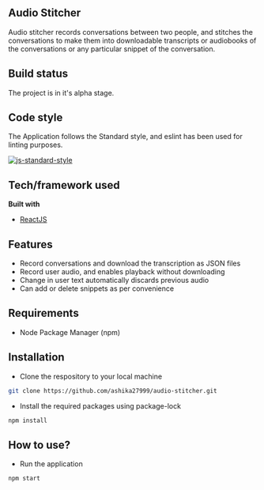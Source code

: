 ## Audio Stitcher
Audio stitcher records conversations between two people, and stitches the conversations to make them into downloadable transcripts or audiobooks of the conversations or any particular snippet of the conversation.

## Build status
The project is in it's alpha stage. 

## Code style
The Application follows the Standard style, and eslint has been used for linting purposes.

[![js-standard-style](https://img.shields.io/badge/code%20style-standard-brightgreen.svg?style=flat)](https://github.com/feross/standard)

## Tech/framework used
<b>Built with</b>
- [ReactJS](https://reactjs.org)

## Features
- Record conversations and download the transcription as JSON files
- Record user audio, and enables playback without downloading
- Change in user text automatically discards previous audio
- Can add or delete snippets as per convenience  

## Requirements
- Node Package Manager (npm)

## Installation
- Clone the respository to your local machine
```sh
git clone https://github.com/ashika27999/audio-stitcher.git
```

- Install the required packages using package-lock
```sh
npm install
```

## How to use?
- Run the application
```sh
npm start
``` 
